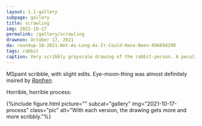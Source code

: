 ```yaml
---
layout: 1.1-gallery
subpage: gallery
title: scrawling
img: 2021-10-17
permalink: /gallery/scrawling
drawnon: October 17, 2021
da: roundup-10-2021-Not-As-Long-As-It-Could-Have-Been-896694290
tags: rabbit
caption: Very scribbly grayscale drawing of the rabbit-person. A peculiar black sphere with toothlike white marks is in the corner, inexplicably.
---
```

MSpaint scribble, with slight edits. Eye-moon-thing was almost definitely insired by <a href="https://ranfren.neocities.org/lucid/lucid22/lucid22thattimei.html" class="ext"><i>Ranfren</i></a>.

Horrible, horrible process:

{%include figure.html picture="" subcat="gallery" img="2021-10-17-process" class="pic" alt="With each version, the drawing gets more and more scribbly."%}
